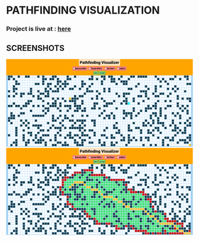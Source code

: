 # PATHFINDING VISUALIZATION
### Project is live at : <a href="https://pathfinding-visualizer.pages.dev/"  target="_blank" >here</a>

## SCREENSHOTS
<img src='./assets/pathfindingss1.png'>
<img src='./assets/pathfindingss2.png' >
